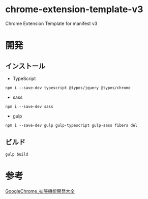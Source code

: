 # chrome-extension-template-v3
Chrome Extension Template for manifest v3

# 開発
## インストール
- TypeScript
```shell
npm i --save-dev typescript @types/jquery @types/chrome
```

- sass
```shell
npm i --save-dev sass
```

- gulp
```shell
npm i --save-dev gulp gulp-typescript gulp-sass fibers del
```

## ビルド
```shell
gulp build
```

# 参考
[GoogleChrome_拡張機能開発大全](https://booth.pm/ja/items/2459744)
